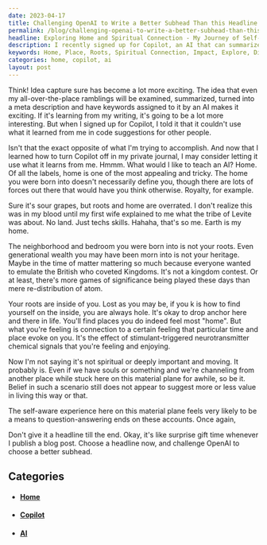 ```yaml
---
date: 2023-04-17
title: Challenging OpenAI to Write a Better Subhead Than this Headline
permalink: /blog/challenging-openai-to-write-a-better-subhead-than-this-headline/
headline: Exploring Home and Spiritual Connection - My Journey of Self-Discovery
description: I recently signed up for Copilot, an AI that can summarize and assign keywords to my writing. I'm exploring the idea of home and how it is not confined to the place you were born into. I'm discovering my roots are inside me and that I can find places I feel most at home. I'm also investigating spiritual connection and its impact on our lives. Read my blog post to explore these ideas with me.
keywords: Home, Place, Roots, Spiritual Connection, Impact, Explore, Discover, Copilot, AI, Writing, Summarize
categories: home, copilot, ai
layout: post
---
```


Think! Idea capture sure has become a lot more exciting. The idea that even my
all-over-the-place ramblings will be examined, summarized, turned into a meta
description and have keywords assigned to it by an AI makes it exciting. If
it's learning from my writing, it's going to be a lot more interesting. But
when I signed up for Copilot, I told it that it couldn't use what it learned
from me in code suggestions for other people.

Isn't that the exact opposite of what I'm trying to accomplish. And now that I
learned how to turn Copilot off in my private journal, I may consider letting
it use what it learns from me. Hmmm. What would I like to teach an AI? Home. Of
all the labels, home is one of the most appealing and tricky. The home you were
born into doesn't necessarily define you, though there are lots of forces out
there that would have you think otherwise. Royalty, for example.

Sure it's sour grapes, but roots and home are overrated. I don't realize this
was in my blood until my first wife explained to me what the tribe of Levite
was about. No land. Just techs skills. Hahaha, that's so me. Earth is my home.

The neighborhood and bedroom you were born into is not your roots. Even
generational wealth you may have been morn into is not your heritage. Maybe in
the time of matter mattering so much because everyone wanted to emulate the
British who coveted Kingdoms. It's not a kingdom contest. Or at least, there's
more games of significance being played these days than mere re-distribution of
atom.

Your roots are inside of you. Lost as you may be, if you k is how to find
yourself on the inside, you are always hole. It's okay to drop anchor here and
there in life. You'll find places you do indeed feel most "home". But what
you're feeling is connection to a certain feeling that particular time and
place evoke on you. It's the effect of stimulant-triggered neurotransmitter
chemical signals that you're feeling and enjoying.

Now I'm not saying it's not spiritual or deeply important and moving. It
probably is. Even if we have souls or something and we're channeling from
another place while stuck here on this material plane for awhile, so be it.
Belief in such a scenario still does not appear to suggest more or less value
in living this way or that.

The self-aware experience here on this material plane feels very likely to be a
means to question-answering ends on these accounts.  Once again,

Don't give it a headline till the end. Okay, it's like surprise gift time
whenever I publish a blog post. Choose a headline now, and challenge OpenAI to
choose a better subhead.


## Categories

<ul>
<li><h4><a href='/home/'>Home</a></h4></li>
<li><h4><a href='/copilot/'>Copilot</a></h4></li>
<li><h4><a href='/ai/'>AI</a></h4></li></ul>